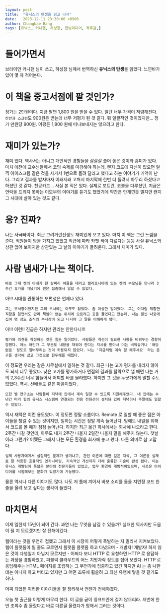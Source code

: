 ```yaml
---
layout: post
title:  "유닉스의 탄생을 읽고 나서"
date:   2023-12-11 23:30:00 +0900
author: Changbae Bang
tags: [유닉스, 커니핸, 하성창, 한빛미디어, 독후감,]
---
```


# 들어가면서
브라이언 커니핸 님이 쓰고, 하성창 님께서 번역하신 **유닉스의 탄생**을 읽었다. 느낀바가 있어 몇 자 적어본다.  

# 이 책을 중고서점에 팔 것인가?
정가는 2만원이다. 지금 팔면 1,800 원을 받을 수 있다. 일단 너무 가격이 저렴해진다. `칸반과 스크럼`도 900원은 받는데 너무 저평가 된 것 같다. 뭐 일괄적인 것이겠지만... 정가 만원당 900원. 어쨌든 1,800 원에 떠나보내지는 않으려고 한다.  

# 재미가 있는가?
재미 있다. 역사서는 아니고 개인적인 경험들을 살살살 풀어 놓은 것이라 흥미가 있다. 마치 에전에 교수님들께서 코딩 숙제를 마감해야 하는데, 왠지 코드에 자신이 없으면 일찍 아이스크림 같은 것을 사가서 1번으로 돌려 달라고 했다고 하는 이야기가 기억이 난다. 그리고 결과를 받자마자 이래저래 고쳐서 마지막에 한번 더 돌려서 마무리 하셨다고 하셨던 것 같다. 천공카드... 사실 본 적은 있다. 실제로 포트란, 코볼을 다루셨던, 지금은 연락을 드리지 못하는 이모부의 이야기를 듣기도 했었기에 약간은 안개낀듯 멀지만 왠지 그 시대에 살아 있는 것도 같다.  

# 응? 진짜?
나는 사극빠이다. 최근 고려거란전생도 재미있게 보고 있다. 마치 이 책은 그런 느낌을 준다. 직원들이 방을 가지고 있었고 직급에 따라 카펫 색이 다르다는 등등 사실 유닉스와 상관 없어 보이지만 상관있는 그 날의 이야기가 들려온다. 그래서 재미가 있다.  

# 사람 냄새가 나는 책이다.
```
바로 그때 켄의 아내가 한 살짜리 아들을 데리고 캘리포니아에 있는 켄의 부모님을 만나러 3주간 휴가를 떠났기에 켄은 집중해서 일할 수 있었다.
```
아!!! 시대를 관통하는 보편성은 언제나 있다.  

```
그는 부서장이었지만 그의 부서에는 아무도 없었다. 좀 이상한 일이었다. 그는 이처럼 적합한 직함을 달면서도 관리 책임이 없는 위치에 오르려고 공을 들였다고 했는데, 나는 휠씬 나중에 십여 명 정도 조직의 부서장이 되고 나서야 그 말을 이해하게 됐다.
```
아!!! 이런!! 진급은 하지만 관리는 안한다니!!!

```
평가와 의견을 작성하는 것은 힘든 일이었다. 사람들은 개선이 필요한 사항을 비워두는 경향이 강했다. 어느 해인가 그 부분도 내용을 채워야 한다는 지시를 받아서 더는 비워놓거나 '해당 없음' 정도로 얼버무리는 것이 허용되지 않았다. 나는 '지금처럼 계속 잘 해주세요' 라는 문구를 생각해 냈고 그것으로 한두해를 때웠다.
```
이 정도면 우리는 같은 사무실에서 일하는 것 같다. 최근 나는 고가 평가를 내리지 않아도 되서 너무 좋았다. 낮은 고가를 평가하거나 면접의 결과를 탈락으로 낼 때면 나는 거의 2,3주간 너무 힘들어서 어찌할 바를 몰라했다. 하지만 그 것을 누군가에게 말할 수도 없었다. 역시. 선배들도 같은 마음이었다.  

```
또한 벨 연구소는 사람들이 저녁에 집에서 계속 일할 수 있도록 지원해주었다. 내 집에는 수년간 머리 힐의 유닉스 시스템에 연결되는 전용 전화선이 설치돼 있어 저녁이나 주말에도 일할 수 있었다.
```
역시 재택은 이런 용도였다. 이 정도면 정말 소름이다. Remote 로 일할 때 좋은 점은 아이들을 챙길 수 있는 것이지만, 일하는 시간은 정말 계속 늘어난다. 밤에도 내일을 위해서 코드를 볼 때가 점점 늘어난다. 하지만 최근 옮긴 회사에서는 회사에 나오라고 한다. 2주간 나갈 것인데, 아무도 내가 2주간 나올지 2일간 나올지 말을 해주지 않는다. 첫날이라 그런가? 어쨌든 그래서 나는 모든 환경을 회사에 놓고 왔다. 다른 의미로 참 고맙다.  

```
실제 사용자에게서 실질적인 문제가 생겨나고, 관련 이론에 대한 깊은 지식, 그 이론을 실제로 잘 적용한 효율적인 엔지니어링, 지속적인 개선까지 더해 훌륭한 기술이 완성 됐다. 이는 유닉스 개발팀에 폭넓은 분야의 전문가들이 있었고, 업무 환경이 개방적이었으며, 새로운 아이디어를 시험해보는 문화가 있었기에 가능했다.
```
물론 역시나 다른 이야기도 많다. 나도 저 틈에 끼어서 바보 소리를 들을 지언정 코드 한줄을 올려 보고 싶다는 생각이 들었다.  


# 마치면서
이제 일한지 15년이 되어 간다. 과연 나는 무엇을 남길 수 있을까? 실패한 역사지만 도움이 될 지 모르겠지만 잘 전해야겠다.  

웹이라는 것을 우연히 접했고 그래서 이 시장이 어떻게 폭발하는 지 멀리서 지켜보았다. 웹이 플랫폼이 될 줄도 모르면서 플랫폼 플랫폼 하고 다녔으며 - 개발자! 개발자! 하지 않은 것이 다행일지 아닐지 모르지만 - 어쩌다 보니 HTTP 로 요청하면 HTTP 로 응답하는 과정을 경험하였고, 퍼블릭 클라우드의 어느 치맛자락 정도를 잡아 보았다. HTTP 로 응답해주는 HTML 페이지를 조립하는 그 무언가에 집중하고 있긴 하지만 AI 는 좀 나한테는 아니지 하고 버티고 있지만 그 어떤 조류에 휩쓸려 그 최신 유행에 닿을 것 같기도 하다.  

어찌 되었든 이러한 이야기들을 잘 정리해서 언젠가 전해야겠다.  

오늘 첫 출근을 이렇게 마무리 한다. 이 글을 굳이 링크드인에 걸지 않으리라. 저번에 한번 조회수 좀 올랐다고 바로 다른글 올렸다가 망해서 그러는 것이다.  
